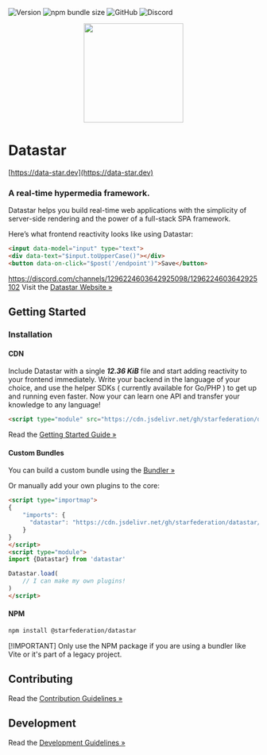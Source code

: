 ![Version](https://img.shields.io/npm/v/@starfederation/datastar)
![npm bundle size](https://img.shields.io/bundlephobia/minzip/%40starfederation%2Fdatastar)
![GitHub](https://img.shields.io/github/license/starfederation/datastar)
![Discord](https://img.shields.io/discord/1296224603642925098)

<p align="center"><img width="200" src="https://media.githubusercontent.com/media/starfederation/datastar/refs/heads/main/code/go/site/static/images/rocket.gif"></p>

# Datastar

[https://data-star.dev](https://data-star.dev)

### A real-time hypermedia framework.

Datastar helps you build real-time web applications with the simplicity of server-side rendering and the power of a full-stack SPA framework.

Here’s what frontend reactivity looks like using Datastar:

```html
<input data-model="input" type="text">
<div data-text="$input.toUpperCase()"></div>
<button data-on-click="$post('/endpoint')">Save</button>
```
https://discord.com/channels/1296224603642925098/1296224603642925102
Visit the [Datastar Website »](https://data-star.dev/)

## Getting Started

### Installation

#### CDN

Include Datastar with a single ***12.36 KiB*** file and start adding reactivity to your frontend immediately. Write your backend in the language of your choice, and use the helper SDKs ( currently available for Go/PHP ) to get up and running even faster.  Now your can learn one API and transfer your knowledge to any language!

```html
<script type="module" src="https://cdn.jsdelivr.net/gh/starfederation/datastar/datastar/bundles/datastar.js"></script>
```

Read the [Getting Started Guide »](https://data-star.dev/guide/getting_started)

#### Custom Bundles

You can build a custom bundle using the [Bundler »](https://data-star.dev/bundler)

Or manually add your own plugins to the core:

```html
<script type="importmap">
{
    "imports": {
      "datastar": "https://cdn.jsdelivr.net/gh/starfederation/datastar/datastar/bundles/datastar-core.js"
    }
}
</script>
<script type="module">
import {Datastar} from 'datastar'

Datastar.load(
    // I can make my own plugins!
)
</script>
```

#### NPM

```bash
npm install @starfederation/datastar
```

[!IMPORTANT] Only use the NPM package if you are using a bundler like Vite or it's part of a legacy project.

## Contributing

Read the [Contribution Guidelines »](CONTRIBUTING.md)

## Development

Read the [Development Guidelines »](DEVELOPMENT.md)